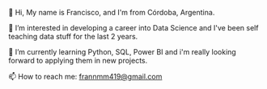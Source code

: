 👋 Hi, My name is Francisco, and I'm from Córdoba, Argentina.

👀 I’m interested in developing a career into Data Science and I've been self teaching data stuff for the last 2 years.

🌱 I’m currently learning Python, SQL, Power BI and i'm really looking forward to applying them in new projects.

📫 How to reach me: frannmm419@gmail.com





